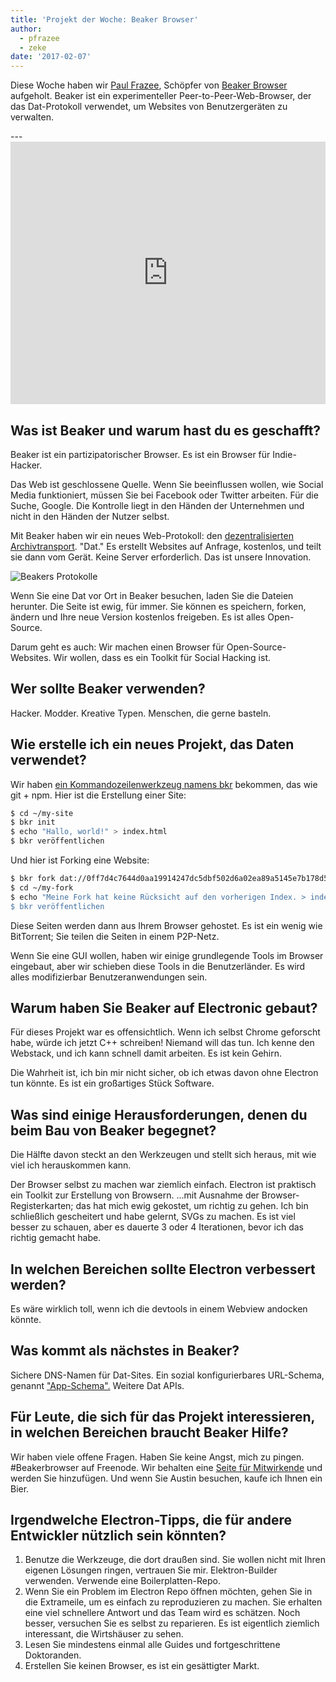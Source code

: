 ```yaml
---
title: 'Projekt der Woche: Beaker Browser'
author:
  - pfrazee
  - zeke
date: '2017-02-07'
---
```


Diese Woche haben wir [Paul Frazee](http://pfrazee.github.io/), Schöpfer von [Beaker Browser](https://beakerbrowser.com/) aufgeholt. Beaker ist ein experimenteller Peer-to-Peer-Web-Browser, der das Dat-Protokoll verwendet, um Websites von Benutzergeräten zu verwalten.

---<iframe width="100%" height="420" src="https://www.youtube.com/embed/Bem9nRpyPEs" frameborder="0" allowfullscreen mark="crwd-mark"></iframe>

## Was ist Beaker und warum hast du es geschafft?

Beaker ist ein partizipatorischer Browser. Es ist ein Browser für Indie-Hacker.

Das Web ist geschlossene Quelle. Wenn Sie beeinflussen wollen, wie Social Media funktioniert, müssen Sie bei Facebook oder Twitter arbeiten. Für die Suche, Google. Die Kontrolle liegt in den Händen der Unternehmen und nicht in den Händen der Nutzer selbst.

Mit Beaker haben wir ein neues Web-Protokoll: den [dezentralisierten Archivtransport](https://datprotocol.com). "Dat." Es erstellt Websites auf Anfrage, kostenlos, und teilt sie dann vom Gerät. Keine Server erforderlich. Das ist unsere Innovation.

![Beakers Protokolle](https://cloud.githubusercontent.com/assets/2289/22560648/3defed5c-e92a-11e6-93f8-956cafafe3be.jpg)

Wenn Sie eine Dat vor Ort in Beaker besuchen, laden Sie die Dateien herunter. Die Seite ist ewig, für immer. Sie können es speichern, forken, ändern und Ihre neue Version kostenlos freigeben. Es ist alles Open-Source.

Darum geht es auch: Wir machen einen Browser für Open-Source-Websites. Wir wollen, dass es ein Toolkit für Social Hacking ist.

## Wer sollte Beaker verwenden?

Hacker. Modder. Kreative Typen. Menschen, die gerne basteln.

## Wie erstelle ich ein neues Projekt, das Daten verwendet?

Wir haben [ein Kommandozeilenwerkzeug namens bkr](https://github.com/beakerbrowser/bkr) bekommen, das wie git + npm. Hier ist die Erstellung einer Site:

```bash
$ cd ~/my-site
$ bkr init
$ echo "Hallo, world!" > index.html
$ bkr veröffentlichen
```

Und hier ist Forking eine Website:

```bash
$ bkr fork dat://0ff7d4c7644d0aa19914247dc5dbf502d6a02ea89a5145e7b178d57db00504cd/ ~/my-fork
$ cd ~/my-fork
$ echo "Meine Fork hat keine Rücksicht auf den vorherigen Index. > index.html
$ bkr veröffentlichen
```

Diese Seiten werden dann aus Ihrem Browser gehostet. Es ist ein wenig wie BitTorrent; Sie teilen die Seiten in einem P2P-Netz.

Wenn Sie eine GUI wollen, haben wir einige grundlegende Tools im Browser eingebaut, aber wir schieben diese Tools in die Benutzerländer. Es wird alles modifizierbar Benutzeranwendungen sein.

## Warum haben Sie Beaker auf Electronic gebaut?

Für dieses Projekt war es offensichtlich. Wenn ich selbst Chrome geforscht habe, würde ich jetzt C++ schreiben! Niemand will das tun. Ich kenne den Webstack, und ich kann schnell damit arbeiten. Es ist kein Gehirn.

Die Wahrheit ist, ich bin mir nicht sicher, ob ich etwas davon ohne Electron tun könnte. Es ist ein großartiges Stück Software.

## Was sind einige Herausforderungen, denen du beim Bau von Beaker begegnet?

Die Hälfte davon steckt an den Werkzeugen und stellt sich heraus, mit wie viel ich herauskommen kann.

Der Browser selbst zu machen war ziemlich einfach. Electron ist praktisch ein Toolkit zur Erstellung von Browsern. ...mit Ausnahme der Browser-Registerkarten; das hat mich ewig gekostet, um richtig zu gehen. Ich bin schließlich gescheitert und habe gelernt, SVGs zu machen. Es ist viel besser zu schauen, aber es dauerte 3 oder 4 Iterationen, bevor ich das richtig gemacht habe.

## In welchen Bereichen sollte Electron verbessert werden?

Es wäre wirklich toll, wenn ich die devtools in einem Webview andocken könnte.

## Was kommt als nächstes in Beaker?

Sichere DNS-Namen für Dat-Sites. Ein sozial konfigurierbares URL-Schema, genannt ["App-Schema".](https://github.com/beakerbrowser/beaker/wiki/App-Scheme) Weitere Dat APIs.

## Für Leute, die sich für das Projekt interessieren, in welchen Bereichen braucht Beaker Hilfe?

Wir haben viele offene Fragen. Haben Sie keine Angst, mich zu pingen. #Beakerbrowser auf Freenode. Wir behalten eine [Seite für Mitwirkende](https://beakerbrowser.com/docs/team.html) und werden Sie hinzufügen. Und wenn Sie Austin besuchen, kaufe ich Ihnen ein Bier.

## Irgendwelche Electron-Tipps, die für andere Entwickler nützlich sein könnten?

1. Benutze die Werkzeuge, die dort draußen sind. Sie wollen nicht mit Ihren eigenen Lösungen ringen, vertrauen Sie mir. Elektron-Builder verwenden. Verwende eine Boilerplatten-Repo.
2. Wenn Sie ein Problem im Electron Repo öffnen möchten, gehen Sie in die Extrameile, um es einfach zu reproduzieren zu machen. Sie erhalten eine viel schnellere Antwort und das Team wird es schätzen. Noch besser, versuchen Sie es selbst zu reparieren. Es ist eigentlich ziemlich interessant, die Wirtshäuser zu sehen.
3. Lesen Sie mindestens einmal alle Guides und fortgeschrittene Doktoranden.
4. Erstellen Sie keinen Browser, es ist ein gesättigter Markt.

